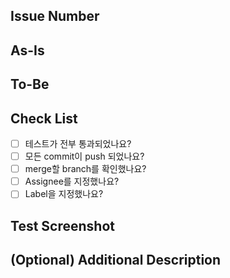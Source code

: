 ## Issue Number
<!-- #이슈번호 -->

## As-Is
<!-- 문제 상황 정의 -->

## To-Be
<!-- 변경 사항 -->

## Check List

- [ ] 테스트가 전부 통과되었나요?
- [ ] 모든 commit이 push 되었나요?
- [ ] merge할 branch를 확인했나요?
- [ ] Assignee를 지정했나요?
- [ ] Label을 지정했나요?

## Test Screenshot

## (Optional) Additional Description
